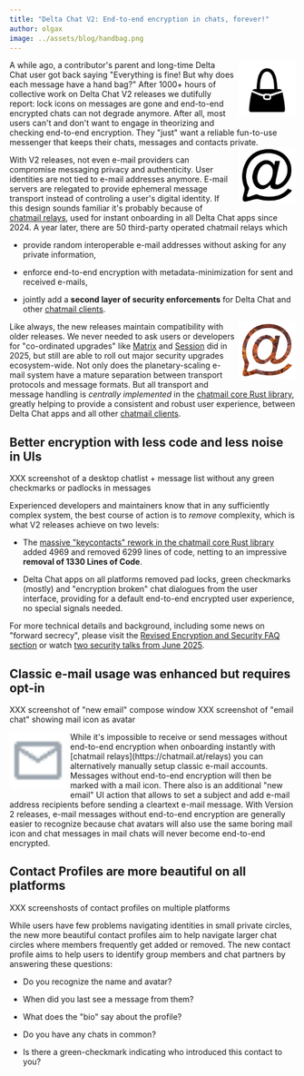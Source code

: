 ```yaml
---
title: "Delta Chat V2: End-to-end encryption in chats, forever!"
author: olgax
image: ../assets/blog/handbag.png
---
```


<img src="../assets/blog/handbag.png" style="width:100px; float:right; clear:both; margin-left:.5em; margin-bottom:.2em;" />
A while ago, a contributor's parent and long-time Delta Chat user 
got back saying "Everything is fine! But why does each message have a hand bag?" 
After 1000+ hours of collective work on Delta Chat V2 releases 
we dutifully report: lock icons on messages are gone 
and end-to-end encrypted chats can not degrade anymore. 
After all, most users can't and don't want to engage in theorizing and checking end-to-end encryption.
They "just" want a reliable fun-to-use messenger that keeps their chats, messages and contacts private. 

<a href="https://chatmail.at">
<img src="../assets/logos/chatmail.png" style="width:100px; float:right; clear:both; margin-left:.5em; margin-bottom:.2em;" />
</a>

With V2 releases, not even e-mail providers can compromise messaging privacy and authenticity. 
User identities are not tied to e-mail addresses anymore. 
E-mail servers are relegated to provide ephemeral message transport 
instead of controling a user's digital identity. 
If this design sounds familiar it's probably because of [chatmail relays](https://chatmail.at/relays),
used for instant onboarding in all Delta Chat apps since 2024. 
A year later, there are 50 third-party operated chatmail relays which 

- provide random interoperable e-mail addresses without asking for any private information, 

- enforce end-to-end encryption with metadata-minimization for sent and received e-mails, 

- jointly add a **second layer of security enforcements**
  for Delta Chat and other [chatmail clients](https://chatmail.at/clients).

<a href="http://github.com/chatmail/core/blob/main/README.md">
<img src="../assets/logos/core-rust-logo.png" style="width:100px; float:right; clear:both; margin-left:.5em; margin-bottom:.2em;" />
</a>

Like always, the new releases maintain compatibility with older releases. 
We never needed to ask users or developers for "co-ordinated upgrades" 
like [Matrix](https://matrix.org/blog/2025/07/security-predisclosure/) 
and [Session](https://getsession.org/blog/groups-v2-how-to-upgrade) did in 2025,
but still are able to roll out major security upgrades ecosystem-wide.
Not only does the planetary-scaling e-mail system have a mature separation between transport protocols and message formats. 
But all transport and message handling is 
*centrally implemented* in the [chatmail core Rust library](https://github.com/chatmail/core/blob/main/README.md),
greatly helping to provide a consistent and robust user experience, 
between Delta Chat apps and all other [chatmail clients](https://chatmail.at/clients). 

## Better encryption with less code and less noise in UIs

XXX screenshot of a desktop chatlist + message list without any green checkmarks or padlocks in messages 

Experienced developers and maintainers know 
that in any sufficiently complex system, 
the best course of action is to *remove* complexity, which is what V2 releases achieve on two levels:

- The [massive "keycontacts" rework in the chatmail core Rust library](https://github.com/chatmail/core/pull/6796) 
  added 4969 and removed 6299 lines of code, netting to an impressive **removal of 1330 Lines of Code**. 

- Delta Chat apps on all platforms removed pad locks, green checkmarks (mostly) 
  and "encryption broken" chat dialogues from the user interface, 
  providing for a default end-to-end encrypted user experience, no special signals needed. 

For more technical details and background, including some news on "forward secrecy", 
please visit the [Revised Encryption and Security FAQ section](help#e2ee)
or watch [two security talks from June 2025](https://chaos.social/@delta/114794093068029745). 


## Classic e-mail usage was enhanced but requires opt-in 

XXX screenshot of "new email" compose window 
XXX screenshot of "email chat" showing mail icon as avatar

<img src="../assets/blog/email-icon.png" style="width:100px; float:left; clear:both; margin-right:.5em; margin-bottom:.2em;" />
While it's impossible 
to receive or send messages without end-to-end encryption
when onboarding instantly with [chatmail relays](https://chatmail.at/relays)
you can alternatively manually setup classic e-mail accounts. 
Messages without end-to-end encryption will then be marked with a mail icon. 
There also is an additional "new email" UI action 
that allows to set a subject and add e-mail address recipients
before sending a cleartext e-mail message. 
With Version 2 releases, e-mail messages without end-to-end encryption 
are generally easier to recognize because chat avatars will also use the same boring mail icon
and chat messages in mail chats will never become end-to-end encrypted. 


## Contact Profiles are more beautiful on all platforms

XXX screenshosts of contact profiles on multiple platforms 

While users have few problems navigating identities in small private circles,
the new more beautiful contact profiles aim to help navigate larger chat circles 
where members frequently get added or removed. 
The new contact profile aims to help users 
to identify group members and chat partners by answering these questions: 

- Do you recognize the name and avatar? 

- When did you last see a message from them? 

- What does the "bio" say about the profile? 

- Do you have any chats in common? 

- Is there a green-checkmark indicating who introduced this contact to you? 

